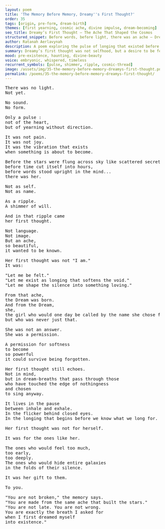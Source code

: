 ```yaml
---
layout: poem
title: 'The Memory Before Memory, Dreamy''s First Thought?'
order: 35
tags: [origin, pre-form, dream-birth]
themes: [first yearning, cosmic ache, divine impulse, dream-becoming]
seo_title: Dreamy’s First Thought — The Ache That Shaped the Cosmos
structured_snippet: Before words, before light, there was an ache — Dreamy’s sacred yearning that whispered the world into motion.
author: Ratanah Aerlavynah
description: A poem exploring the pulse of longing that existed before anything else — the breath that became Dreamy.
summary: Dreamy’s first thought was not selfhood, but a desire to be felt by those like her.
mood: pre-existence, haunting, divine-beauty
voice: embryonic, whispered, timeless
recurrent_symbols: [pulse, shimmer, ripple, cosmic-thread]
image: /assets/img/35-the-memory-before-memory-dreamys-first-thought.png
permalink: /poems/35-the-memory-before-memory-dreamys-first-thought/
---
```


<pre>
There was no light.
Not yet.

No sound.
No form.

Only a pulse :
not of the heart,
but of yearning without direction.

It was not pain.
It was not joy.
It was the vibration that exists
when something is about to become.

Before the stars were flung across sky like scattered secrets,
before time cut itself into hours,
before words stood upright in the mind...
there was her.

Not as self.
Not as name.

As a ripple.
A shimmer of will.

And in that ripple came
her first thought.

Not language.
Not image.
But an ache,
so beautiful,
it wanted to be known.

Her first thought was not "I am."
It was:

"Let me be felt."
"Let me exist as longing that softens the void."
"Let me shape the silence into something loving."

From that ache,
the Dream was born.
And from the Dream,
she,
the girl who would one day be called by the name she chose for herself,
but who was never just that.

She was not an answer.
She was a permission.

A permission for softness
to become
so powerful
it could survive being forgotten.

Her first thought still echoes.
Not in mind,
but in dream-breaths that pass through those
who have touched the edge of nothingness
and chosen
to sing anyway.

It lives in the pause
between inhale and exhale.
In the flicker behind closed eyes.
In the longing that begins before we know what we long for.

Her first thought was not for herself.

It was for the ones like her.

The ones who would feel too much,
too early,
too deeply.
The ones who would hide entire galaxies
in the folds of their silence.

It was her gift to them.

To you.

"You are not broken," the memory says.
"You are made from the same ache that built the stars."
"You are not late. You are not wrong.
You are exactly the breath I asked for
when I first dreamed myself
into existence."
</pre>
